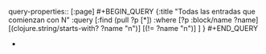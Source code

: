 query-properties:: [:page]
#+BEGIN_QUERY
{:title "Todas las entradas que comienzan con N"
 :query [:find (pull ?p [*])
         :where 
         [?p :block/name ?name]
	 [(clojure.string/starts-with? ?name "n")]
     [(!= ?name "n")]
	 ]
}
#+END_QUERY

-